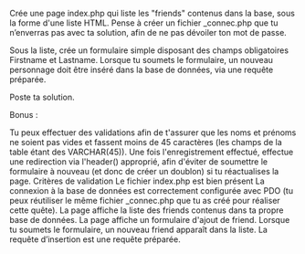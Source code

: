 Crée une page index.php qui liste les "friends" contenus dans la base, sous la forme d'une liste HTML.
Pense à créer un fichier _connec.php que tu n’enverras pas avec ta solution, afin de ne pas dévoiler ton mot de passe.

Sous la liste, crée un formulaire simple disposant des champs obligatoires Firstname et Lastname.
Lorsque tu soumets le formulaire, un nouveau personnage doit être inséré dans la base de données, via une requête préparée.

Poste ta solution.

Bonus :

Tu peux effectuer des validations afin de t'assurer que les noms et prénoms ne soient pas vides et fassent moins de 45 caractères (les champs de la table étant des VARCHAR(45)).
Une fois l'enregistrement effectué, effectue une redirection via l'header() approprié, afin d'éviter de soumettre le formulaire à nouveau (et donc de créer un doublon) si tu réactualises la page.
Critères de validation
Le fichier index.php est bien présent
La connexion à la base de données est correctement configurée avec PDO (tu peux réutiliser le même fichier _connec.php que tu as créé pour réaliser cette quête).
La page affiche la liste des friends contenus dans ta propre base de données.
La page affiche un formulaire d'ajout de friend. Lorsque tu soumets le formulaire, un nouveau friend apparaît dans la liste.
La requête d’insertion est une requête préparée.